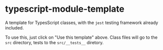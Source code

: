 # typescript-module-template 

A template for TypesScript classes, with the `jest` testing framework already included.

To use this, just click on "Use this template" above. Class files will go to the `src` directory, tests to the `src/__tests__` diretory.
